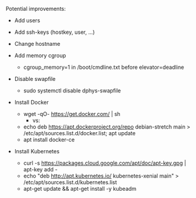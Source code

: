 Potential improvements:

* Add users

* Add ssh-keys (hostkey, user, ...)

* Change hostname

* Add memory cgroup 
    * cgroup_memory=1 in /boot/cmdline.txt before elevator=deadline 

* Disable swapfile 
    * sudo systemctl disable dphys-swapfile

* Install Docker
     * wget -qO- https://get.docker.com/ | sh
        * vs:
     * echo deb https://apt.dockerproject.org/repo debian-stretch main > /etc/apt/sources.list.d/docker.list; apt update
     * apt install docker-ce 
     
* Install Kubernetes
    * curl -s https://packages.cloud.google.com/apt/doc/apt-key.gpg | apt-key add -
    * echo "deb http://apt.kubernetes.io/ kubernetes-xenial main" > /etc/apt/sources.list.d/kubernetes.list
    * apt-get update && apt-get install -y kubeadm                     